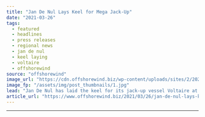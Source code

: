 ```yaml
---
title: "Jan De Nul Lays Keel for Mega Jack-Up"
date: "2021-03-26"
tags: 
  - featured
  - headlines
  - press releases
  - regional news
  - jan de nul
  - keel laying
  - voltaire
  - offshorewind
source: "offshorewind"
image_url: "https://cdn.offshorewind.biz/wp-content/uploads/sites/2/2021/03/26083502/Jan-De-Nul-Lays-Keel-for-Mega-Jack-Up.jpg"
image_fp: "/assets/img/post_thumbnails/1.jpg"
lead: "Jan De Nul has laid the keel for its jack-up vessel Voltaire at the"
article_url: "https://www.offshorewind.biz/2021/03/26/jan-de-nul-lays-keel-for-mega-jack-up/"
---
```


---
